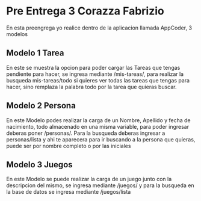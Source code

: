 # Pre Entrega 3 Corazza Fabrizio
En esta preengrega yo realice dentro de la aplicacion llamada AppCoder, 3 modelos

## Modelo 1 Tarea
En este se muestra la opcion para poder cargar las Tareas que tengas pendiente para hacer, se ingresa mediante /mis-tareas/, para realizar la busqueda mis-tareas/todo si quieres ver todas las tareas que tengas para hacer, sino remplaza la palabra todo por la tarea que quieras buscar.

## Modelo 2 Persona
En este Modelo podes realizar la carga de un Nombre, Apellido y fecha de nacimiento, todo almacenado en una misma variable, para poder ingresar deberas poner /personas/.
Para la busqueda deberas ingresar a personas/lista y ahi te aparecera para ir buscando a la persona que quieras, puede ser por nombre completo o por las iniciales

## Modelo 3 Juegos
En este Modelo se puede realizar la carga de un juego junto con la descripcion del mismo, se ingresa mediante /juegos/ y para la busqueda en la base de datos se ingresa mediante /juegos/lista
